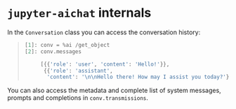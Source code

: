 # `jupyter-aichat` internals

In the `Conversation` class you can access the conversation history:
>```python
>[1]: conv = %ai /get_object
>[2]: conv.messages
>
>      [{{'role': 'user', 'content': 'Hello!'}},
>       {{'role': 'assistant',
>        'content': '\n\nHello there! How may I assist you today?'}}]
>```

You can also access the metadata and complete list of system messages, prompts and completions in `conv.transmissions`.
